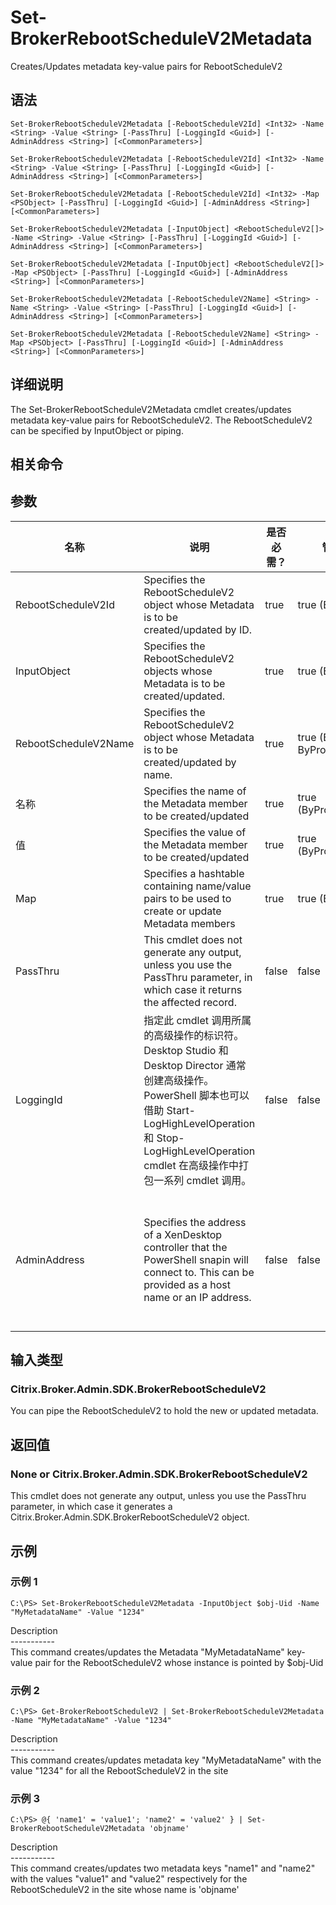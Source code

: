 # Set-BrokerRebootScheduleV2Metadata

Creates/Updates metadata key-value pairs for RebootScheduleV2

## 语法

    Set-BrokerRebootScheduleV2Metadata [-RebootScheduleV2Id] <Int32> -Name <String> -Value <String> [-PassThru] [-LoggingId <Guid>] [-AdminAddress <String>] [<CommonParameters>]
    
    Set-BrokerRebootScheduleV2Metadata [-RebootScheduleV2Id] <Int32> -Name <String> -Value <String> [-PassThru] [-LoggingId <Guid>] [-AdminAddress <String>] [<CommonParameters>]
    
    Set-BrokerRebootScheduleV2Metadata [-RebootScheduleV2Id] <Int32> -Map <PSObject> [-PassThru] [-LoggingId <Guid>] [-AdminAddress <String>] [<CommonParameters>]
    
    Set-BrokerRebootScheduleV2Metadata [-InputObject] <RebootScheduleV2[]> -Name <String> -Value <String> [-PassThru] [-LoggingId <Guid>] [-AdminAddress <String>] [<CommonParameters>]
    
    Set-BrokerRebootScheduleV2Metadata [-InputObject] <RebootScheduleV2[]> -Map <PSObject> [-PassThru] [-LoggingId <Guid>] [-AdminAddress <String>] [<CommonParameters>]
    
    Set-BrokerRebootScheduleV2Metadata [-RebootScheduleV2Name] <String> -Name <String> -Value <String> [-PassThru] [-LoggingId <Guid>] [-AdminAddress <String>] [<CommonParameters>]
    
    Set-BrokerRebootScheduleV2Metadata [-RebootScheduleV2Name] <String> -Map <PSObject> [-PassThru] [-LoggingId <Guid>] [-AdminAddress <String>] [<CommonParameters>]
    

## 详细说明

The Set-BrokerRebootScheduleV2Metadata cmdlet creates/updates metadata key-value pairs for RebootScheduleV2. The RebootScheduleV2 can be specified by InputObject or piping.

## 相关命令

## 参数

| 名称                   | 说明                                                                                                                                                                              | 是否必需？ | 管道输入                           | 默认值                                                                                    |
| -------------------- | ------------------------------------------------------------------------------------------------------------------------------------------------------------------------------- | ----- | ------------------------------ | -------------------------------------------------------------------------------------- |
| RebootScheduleV2Id   | Specifies the RebootScheduleV2 object whose Metadata is to be created/updated by ID.                                                                                            | true  | true (ByValue)                 |                                                                                        |
| InputObject          | Specifies the RebootScheduleV2 objects whose Metadata is to be created/updated.                                                                                                 | true  | true (ByValue)                 |                                                                                        |
| RebootScheduleV2Name | Specifies the RebootScheduleV2 object whose Metadata is to be created/updated by name.                                                                                          | true  | true (ByValue, ByPropertyName) |                                                                                        |
| 名称                   | Specifies the name of the Metadata member to be created/updated                                                                                                                 | true  | true (ByPropertyName)          |                                                                                        |
| 值                    | Specifies the value of the Metadata member to be created/updated                                                                                                                | true  | true (ByPropertyName)          |                                                                                        |
| Map                  | Specifies a hashtable containing name/value pairs to be used to create or update Metadata members                                                                               | true  | true (ByValue)                 |                                                                                        |
| PassThru             | This cmdlet does not generate any output, unless you use the PassThru parameter, in which case it returns the affected record.                                                  | false | false                          | False                                                                                  |
| LoggingId            | 指定此 cmdlet 调用所属的高级操作的标识符。 Desktop Studio 和 Desktop Director 通常创建高级操作。 PowerShell 脚本也可以借助 Start-LogHighLevelOperation 和 Stop-LogHighLevelOperation cmdlet 在高级操作中打包一系列 cmdlet 调用。 | false | false                          |                                                                                        |
| AdminAddress         | Specifies the address of a XenDesktop controller that the PowerShell snapin will connect to. This can be provided as a host name or an IP address.                              | false | false                          | Localhost. Once a value is provided by any cmdlet, this value will become the default. |

## 输入类型

### Citrix.Broker.Admin.SDK.BrokerRebootScheduleV2

You can pipe the RebootScheduleV2 to hold the new or updated metadata.

## 返回值

### None or Citrix.Broker.Admin.SDK.BrokerRebootScheduleV2

This cmdlet does not generate any output, unless you use the PassThru parameter, in which case it generates a Citrix.Broker.Admin.SDK.BrokerRebootScheduleV2 object.

## 示例

### 示例 1

    C:\PS> Set-BrokerRebootScheduleV2Metadata -InputObject $obj-Uid -Name "MyMetadataName" -Value "1234"
    

Description  
\---\---\-----  
This command creates/updates the Metadata "MyMetadataName" key-value pair for the RebootScheduleV2 whose instance is pointed by $obj-Uid

### 示例 2

    C:\PS> Get-BrokerRebootScheduleV2 | Set-BrokerRebootScheduleV2Metadata -Name "MyMetadataName" -Value "1234"
    

Description  
\---\---\-----  
This command creates/updates metadata key "MyMetadataName" with the value "1234" for all the RebootScheduleV2 in the site

### 示例 3

    C:\PS> @{ 'name1' = 'value1'; 'name2' = 'value2' } | Set-BrokerRebootScheduleV2Metadata 'objname'
    

Description  
\---\---\-----  
This command creates/updates two metadata keys "name1" and "name2" with the values "value1" and "value2" respectively for the RebootScheduleV2 in the site whose name is 'objname'